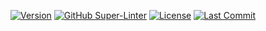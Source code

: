 [![Version](https://img.shields.io/github/v/tag/Ranoth/Portfolio-Svelte)](https://github.com/Ranoth/Portfolio-Svelte/tags)
[![GitHub Super-Linter](https://github.com/Ranoth/Portfolio-Svelte/workflows/Lint%20Code%20Base/badge.svg)](https://github.com/marketplace/actions/super-linter)
[![License](https://img.shields.io/github/license/Ranoth/Portfolio-Svelte)](https://github.com/Ranoth/Portfolio-Svelte/blob/master/LICENSE)
[![Last Commit](https://img.shields.io/github/last-commit/Ranoth/Portfolio-Svelte)](https://github.com/Ranoth/Portfolio-Svelte/commits/master)
